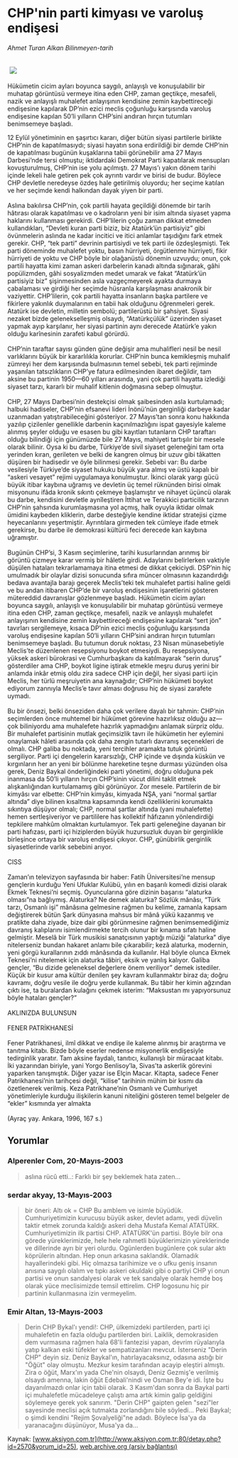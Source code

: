 # CHP'nin parti kimyası ve varoluş endişesi

*Ahmet Turan Alkan Bilinmeyen-tarih*

<div>
 <font>
  <img border="0" height="1" src="/web/20040113054124im_/http://www.aksiyon.com.tr/images/blank.gif"/>
 </font>
 <font class="content">
  <p>
   <img border="0" hspace="5" src="http://web.archive.org/web/20040113054124im_/http://www.aksiyon.com.tr/resim/440/18.jpg" vspace="5"/>
  </p>
 </font>
 <font class="content">
  Hükümetin cicim ayları boyunca saygılı, anlayışlı ve konuşulabilir bir muhatap görüntüsü vermeye itina eden CHP, zaman geçtikçe, mesafeli, nazik ve anlayışlı muhalefet anlayışının kendisine zemin kaybettireceği endişesine kapılarak DP’nin ezici meclis çoğunluğu karşısında varoluş endişesine kapılan 50’li yılların CHP’sini andıran hırçın tutumları benimsemeye başladı.
 </font>
 <p>
  <font class="content">
   12 Eylül yönetiminin en şaşırtıcı kararı, diğer bütün siyasi partilerle birlikte CHP’nin de kapatılmasıydı; siyasi hayatın sona erdirildiği bir demde CHP’nin de kapatılması bugünün kuşaklarına tabii görünebilir ama 27 Mayıs Darbesi’nde tersi olmuştu; iktidardaki Demokrat Parti kapatılarak mensupları kovuşturulmuş, CHP’nin ise yolu açılmıştı. 27 Mayıs’ı yakın dönem tarihi içinde lekeli hale getiren pek çok ayrıntı vardır ve birisi de budur. Böylece CHP devletle neredeyse özdeş hale getirilmiş oluyordu; her seçime katılan ve her seçimde kendi halkından dayak yiyen bir parti.
   <br/>
   <br/>
   Aslına bakılırsa CHP’nin, çok partili hayata geçildiği dönemde bir tarih hâtırası olarak kapatılması ve o kadroların yeni bir isim altında siyaset yapma haklarını kullanması gerekirdi. CHP’lilerin çoğu zaman dikkat etmeden kullandıkları, “Devleti kuran parti biziz, biz Atatürk’ün partisiyiz” gibi övünmelerin aslında ne kadar incitici ve itici anlamlar taşıdığını fark etmek gerekir. CHP, “tek parti” devrinin partisiydi ve tek parti ile özdeşleşmişti. Tek parti döneminde muhalefet yoktu, basın hürriyeti, örgütlenme hürriyeti, fikir hürriyeti de yoktu ve CHP böyle bir olağanüstü dönemin uzvuydu; onun, çok partili hayatta kimi zaman askeri darbelerin kanadı altında sığınarak, gâhi popülizmden, gâhi sosyalizmden medet umarak ve fakat “Atatürk’ün partisiyiz biz” şişinmesinden asla vazgeçmeyerek ayakta durmaya çabalaması ve girdiği her seçimde hüsranla karşılaşması anakronik bir vaziyettir. CHP’lilerin, çok partili hayatta insanların başka partilere ve fikirlere yakınlık duymalarının en tabii hak olduğunu öğrenmeleri gerek. Atatürk ise devletin, milletin sembolü; partilerüstü bir şahsiyet. Siyasi nezaket bizde gelenekselleşmiş olsaydı, “Atatürkçülük” üzerinden siyaset yapmak ayıp karşılanır, her siyasi partinin aynı derecede Atatürk’e yakın olduğu karînesinin zarafeti kabul görürdü.
   <br/>
   <br/>
   CHP’nin taraftar sayısı günden güne değişir ama muhalifleri nesil be nesil varlıklarını büyük bir kararlılıkla korurlar. CHP’nin bunca kemikleşmiş muhalif zümreyi her dem karşısında bulmasının temel sebebi, tek parti rejiminde yaşanılan tatsızlıkların CHP’ye fatura edilmesinden ibaret değildir, tam aksine bu partinin 1950—60 yılları arasında, yani çok partili hayatta izlediği siyaset tarzı, kararlı bir muhalif kitlenin doğmasına sebep olmuştur.
   <br/>
   <br/>
   CHP, 27 Mayıs Darbesi’nin destekçisi olmak şaibesinden asla kurtulamadı; halbuki hadiseler, CHP’nin efsanevi lideri İnönü’nün gerginliği darbeye kadar uzanmadan yatıştırabileceğini gösteriyor. 27 Mayıs’tan sonra konu hakkında yazılıp çizilenler genellikle darbenin kaçınılmazlığını ispat gayesiyle kaleme alınmış şeyler olduğu ve esasen bu gibi kayıtları tutanların CHP taraftarı olduğu bilindiği için günümüzde bile 27 Mayıs, mahiyeti tartışılır bir mesele olarak bilinir. Oysa ki bu darbe, Türkiye’de sivil siyaset geleneğini tam orta yerinden kıran, gerileten ve belki de kangren olmuş bir uzuv gibi tâkatten düşüren bir hadisedir ve öyle bilinmesi gerekir. Sebebi var: Bu darbe vesilesiyle Türkiye’de siyaset hukuku büyük yara almış ve üstü kapalı bir “askeri vesayet” rejimi uygulamaya konulmuştur. İkinci olarak yargı gücü büyük itibar kaybına uğramış ve devletin üç temel rüknünden birisi olmak misyonunu ifâda kronik sıkıntı çekmeye başlamıştır ve nihayet üçüncü olarak bu darbe, kendisini devletle aynîleştiren İttihat ve Terakkici particilik tarzının CHP’nin şahsında kurumlaşmasına yol açmış, halk oyuyla iktidar olmak ümidini kaybeden kliklerin, darbe desteğiyle kendine iktidar stratejisi çizme heyecanlarını yeşertmiştir. Ayrıntılara girmeden tek cümleye ifade etmek gerekirse, bu darbe ile demokrasi kültürü feci derecede kan kaybına uğramıştır.
   <br/>
   <br/>
   Bugünün CHP’si, 3 Kasım seçimlerine, tarihi kusurlarından arınmış bir görüntü çizmeye karar vermiş bir hâletle girdi. Adaylarını belirlerken vaktiyle düşülen hataları tekrarlamamaya itina etmesi de dikkat çekiciydi. DSP’nin hiç umulmadık bir olaylar dizisi sonucunda sıfıra müncer olmasının kazandırdığı bedava avantajla barajı geçerek Meclis’teki tek muhalefet partisi haline geldi ve bu andan itibaren CHP’de bir varoluş endişesinin işaretlerini gösteren mütereddid davranışlar gözlenmeye başladı. Hükümetin cicim ayları boyunca saygılı, anlayışlı ve konuşulabilir bir muhatap görüntüsü vermeye itina eden CHP, zaman geçtikçe, mesafeli, nazik ve anlayışlı muhalefet anlayışının kendisine zemin kaybettireceği endişesine kapılarak “sert jön” tavırları sergilemeye, kısaca DP’nin ezici meclis çoğunluğu karşısında varoluş endişesine kapılan 50’li yılların CHP’sini andıran hırçın tutumları benimsemeye başladı. Bu tutumun doruk noktası, 23 Nisan münasebetiyle Meclis’te düzenlenen resepsiyonu boykot etmesiydi. Bu resepsiyona, yüksek askeri bürokrasi ve Cumhurbaşkanı da katılmayarak “serin duruş” gösterdiler ama CHP, boykot ligine iştirak etmekle meşru duruş yerini bir anlamda inkâr etmiş oldu zira sadece CHP için değil, her siyasi parti için Meclis, her türlü meşruiyetin ana kaynağıdır; CHP’nin hükümeti boykot ediyorum zannıyla Meclis’e tavır alması doğrusu hiç de siyasi zarafete uymadı.
   <br/>
   <br/>
   Bu bir önsezi, belki önseziden daha çok verilere dayalı bir tahmin: CHP’nin seçimlerden önce muhtemel bir hükümet görevine hazırlıksız olduğu az—çok biliniyordu ama muhalefete hazırlık yapmadığını anlamak sürpriz oldu. Bir muhalefet partisinin mutlak geçimsizlik tavrı ile hükümetin her eylemini onaylamak hâleti arasında çok daha zengin tutarlı davranış seçenekleri de olmalı. CHP galiba bu noktada, yeni tercihler aramakta tutuk görüntü sergiliyor. Parti içi dengelerin kararsızlığı, CHP içinde ve dışında küskün ve kırgınların her an yeni bir bölünme hareketine teşne durması yüzünden olsa gerek, Deniz Baykal önderliğindeki parti yönetimi, doğru olduğuna pek inanmasa da 50’li yılların hırçın CHP’sinin vücut dilini taklit etmek alışkanlığından kurtulamamış gibi görünüyor. Zor mesele. Partilerin de bir kimyâsı var elbette: CHP’nin kimyâsı, kimyada NŞA, yani “normal şartlar altında” diye bilinen kısaltma kapsamında kendi özelliklerini korumakta sıkıntıya düşüyor olmalı; CHP, normal şartlar altında (yani muhalefette) hemen sertleşiveriyor ve partililere has kollektif hâfızanın yönlendirdiği tepkilere mahkûm olmaktan kurtulamıyor. Tek parti geleneğine dayanan bir parti hafızası, parti içi hiziplerden büyük huzursuzluk duyan bir gerginlikle birleşince ortaya bir varoluş endişesi çıkıyor. CHP, günübirlik gerginlik siyasetlerinde varlık sebebini arıyor.
   <br/>
   <br/>
   CISS
   <br/>
   <br/>
   Zaman’ın televizyon sayfasında bir haber: Fatih Üniversitesi’ne mensup gençlerin kurduğu Yeni Ufuklar Kulübü, yılın en başarılı komedi dizisi olarak Ekmek Teknesi’ni seçmiş. Oyuncularına göre dizinin başarısı “alaturka olması”na bağlıymış. Alaturka? Ne demek alaturka? Sözlük mânâsı, “Türk tarzı, Osmanlı işi” mânâsına gelmesine rağmen bu kelime, zamanla kapsam değiştirerek bütün Şark dünyasına mahsus bir mânâ yükü kazanmış ve pratikte daha ziyade, bize dair gibi görünmesine rağmen benimsemediğimiz davranış kalıplarını isimlendirmekte tercih olunur bir kınama sıfatı haline gelmiştir. Meselâ bir Türk musikisi sanatçısının yaptığı müziği “alaturka” diye nitelerseniz bundan hakaret anlamı bile çıkarabilir; kezâ alaturka, modernin, yeni görgü kurallarının zıddı mânâsında da kullanılır. Hal böyle olunca Ekmek Teknesi’ni nitelemek için alaturka tâbiri, eksik ve yanlış kalıyor. Galiba gençler, “Bu dizide geleneksel değerlere önem veriliyor” demek istediler. Küçük bir kusur ama kültür denilen şey kavram kullanmaktır biraz da; doğru kavramı, doğru vesile ile doğru yerde kullanmak. Bu tâbir her kimin ağzından çıktı ise, ta buralardan kulağını çekmek isterim: “Maksustan mı yapıyorsunuz böyle hataları gençler?”
   <br/>
   <br/>
   AKLINIZDA BULUNSUN
   <br/>
   <br/>
   FENER PATRİKHANESİ
   <br/>
   <br/>
   Fener Patrikhanesi, ilmî dikkat ve endişe ile kaleme alınmış bir araştırma ve tanıtma kitabı. Bizde böyle eserler nedense misyonerlik endişesiyle tedirginlik yaratır. Tam aksine faydalı, tanıtıcı, kullanışlı bir müracaat kitabı. İki yazarından biriyle, yani Yorgo Benlisoy’la, Sivas’ta askerlik görevini yaparken tanışmıştık. Diğer yazar ise Elçin Macar. Kitapta, sadece Fener Patrikhanesi’nin tarihçesi değil, “kilise” tarihinin mühim bir kısmı da özetlenerek verilmiş. Keza Patrikhane’nin Osmanlı ve Cumhuriyet yönetimleriyle kurduğu ilişkilerin kanuni niteliğini gösteren temel belgeler de “ekler” kısmında yer almakta
   <br/>
   <br/>
   (Ayraç yay. Ankara, 1996, 167 s.)
   <br/>
  </font>
 </p>
</div>


## Yorumlar

### Alperenler Com, 20-Mayıs-2003
> aslına rücû etti..: 
> Farklı bir şey beklemek hata zaten...

### serdar akyay, 13-Mayıs-2003
> bir öneri: 
> Altı ok = CHP Bu amblem ve isimle büyüdük. Cumhuriyetimizin kurucusu büyük asker, devlet adamı, yedi düvelin taktir etmek zorunda kaldığı askeri deha Mustafa Kemal ATATÜRK. Cumhuriyetimizin ilk partisi CHP. ATATÜRK'ün partisi. Böyle bilr ona görede yüreklerimizde, hele hele rahmetli büyüklerimizin yüreklerinde ve dillerinde ayrı bir yeri olurdu. Ogünlerden  bugünlere çok sular aktı köprülerin altından. Hep onun arkasına saklandık. Olamadık hayallerindeki gibi. Hiç olmazsa tarihimize ve o ufku geniş insanın anısına saygılı olalım ve tıpkı askeri okuldaki gibi o partiyi CHP yi onun partisi ve onun sandalyesi olarak ve tek sandalye olarak hemde boş olarak yüce meclisimizde temsil ettirelim. CHP logosunu hiç pir partinin kullanmasına izin vermeyelim.

### Emir Altan, 13-Mayıs-2003
> Derin CHP Bykal'ı yendi!: 
> CHP, ülkemizdeki partilerden, parti içi muhalefetin en fazla olduğu partilerden biri. Laiklik, demokrasiden dem vurmasına rağmen hala 68'li fantezisi yapan, devrim rüyalarıyla yatıp kalkan eski tüfekler ve sempatizanları mevcut. İsterseniz "Derin CHP" deyin siz. Deniz Baykal'ın, hatırlayacaksınız, odasına astığı bir "Öğüt" olay olmuştu. Mezkur kesim tarafından acayip eleştiri almıştı. Zira o öğüt, Marx'ın yada Che'nin olsaydı, Deniz Gezmiş'e verilmiş olsaydı amenna, lakin öğüt Edebali'nindi ve Osman Bey'e idi. İşte bu dayanılmazdı onlar için tabii olarak. 3 Kasım'dan sonra da Baykal parti içi muhalefetle mücadeleye çalıştı ama artık kimin galip geldiğini söylemeye gerek yok sanırım. "Derin CHP" gaipten gelen "sezi"ler sayesinde meclisi açık tutmakta zorlandığını bile söyledi... Peki Baykal; o şimdi kendini "Rejim Şovalyeliği"ne adadı. Böylece İsa'ya da yaranacağını düşünüyor, Musa'ya da...

Kaynak: [www.aksiyon.com.tr](http://www.aksiyon.com.tr:80/detay.php?id=2570&yorum_id=25), [web.archive.org (arşiv bağlantısı)](http://web.archive.org/web/20040113054124/http://www.aksiyon.com.tr:80/detay.php?id=2570&yorum_id=25)
